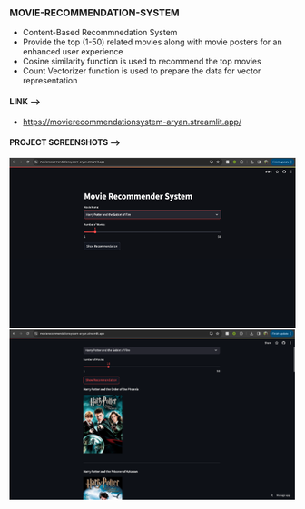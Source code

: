 ### MOVIE-RECOMMENDATION-SYSTEM
  * Content-Based Recommnedation System
  * Provide the top (1-50) related movies along with movie posters for an enhanced user experience
  * Cosine similarity function is used to recommend the top movies
  * Count Vectorizer function is used to prepare the data for vector representation
#### LINK -->
  - https://movierecommendationsystem-aryan.streamlit.app/
#### PROJECT SCREENSHOTS -->
<img src="Home_Harry.png" height="300"/>
<img src="10_Results_Harry.png" height="300"/>

